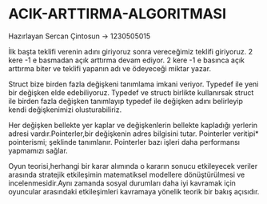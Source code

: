 # ACIK-ARTTIRMA-ALGORITMASI

Hazırlayan
Sercan Çintosun -> 1230505015

İlk başta teklifi verenin  adını giriyoruz sonra vereceğimiz teklifi giriyoruz.
2 kere -1 e basmadan açık arttırma devam ediyor.
2 kere -1 e basınca  açık arttırma biter ve teklifi yapanın adı ve ödeyeceği miktar yazar.

Struct bize birden fazla değişkeni tanımlama imkani veriyor.
Typedef ile yeni bir değişken elde edebiliyoruz.
Typedef ve structı birlikte kullanırsak struct ile birden fazla değişken tanımlayıp typedef ile değişken adını belirleyip kendi değişkenimizi olusturabiliriz.

Her değişken bellekte yer kaplar ve değişkenlerin bellekte kapladığı yerlerin adresi vardır.Pointerler,bir değişkenin adres bilgisini tutar.
Pointerler veritipi* pointerismi; şeklinde tanımlanır.
Pointerler bazı işleri daha performansı yapmamızı sağlar.

Oyun teorisi,herhangi bir karar alımında o kararın sonucu etkileyecek veriler arasında stratejik etkileşimin matematiksel modellere dönüştürülmesi ve incelenmesidir.Aynı zamanda sosyal durumları daha iyi kavramak için  oyuncular arasındaki etkileşimleri kavramaya yönelik teorik bir bakış açısıdır.


